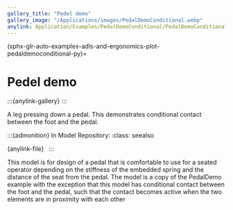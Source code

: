 ```yaml
---
gallery_title: "Pedel demo"
gallery_image: "/Applications/images/PedalDemoConditional.webp"
anylink: Application/Examples/PedalDemoConditional/PedalDemoConditional.main.any
---
```


(sphx-glr-auto-examples-adls-and-ergonomics-plot-pedaldemoconditional-py)=

# Pedel demo

:::{anylink-gallery} 
:::

A leg pressing down a pedal. This
demonstrates conditional contact between the foot and the
pedal.


:::{admonition} In Model Repository:
:class: seealso

{anylink-file}` `
:::

This model is for design of a pedal that is comfortable to use
for a seated operator depending on the stiffness of the embedded
spring and the distance of the seat from the pedal. The model is
a copy of the PedalDemo example with the exception that this model
has conditional contact between the foot and the pedal, such that
the contact becomes active when the two elements are in proximity
with each other

